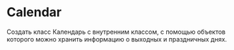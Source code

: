 # Calendar
Создать класс Календарь с внутренним классом, с помощью объектов которого можно хранить информацию о выходных и праздничных днях.
